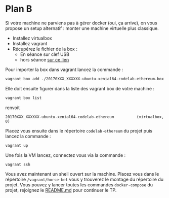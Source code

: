 # Plan B

Si votre machine ne parviens pas à gérer docker (oui, ça arrive), on vous propose un setup alternatif : monter une machine virtuelle plus classique.
* Installez virtualbox
* Installez vagrant
* Récupérez le fichier de la box :
	* En séance sur clef USB
	* hors séance [sur ce lien](http://dl.free.fr/rm.pl?h=oCTCWWoPk&i=82372531&s=qYljWEsza5KUQk1eetSyKT97fDTbmSMe)

Pour importer la box dans vagrant lancez la commande :
```bash
vagrant box add ./20170XXX_XXXXXX-ubuntu-xenial64-codelab-ethereum.box --name 20170XXX_XXXXXX-ubuntu-xenial64-codelab-ethereum
```
Elle doit ensuite figurer dans la liste des vagrant box de votre machine :
```bash
vagrant box list
```
renvoit 
```
20170XXX_XXXXXX-ubuntu-xenial64-codelab-ethereum          (virtualbox, 0)
```

Placez vous ensuite dans le répertoire `codelab-ethereum` du projet puis lancez la commande :
```bash
vagrant up
```
Une fois la VM lancez, connectez vous via la commande :
```bash
vagrant ssh
```
Vous avez maintenant un shell ouvert sur la machine.
Placez vous dans le répertoire `/vagrant/horse-bet` vous y trouverez le montage du répertoire du projet.
Vous pouvez y lancer toutes les commandes `docker-compose` du projet, rejoignez le [README.md](../README.md) pour continuer le TP.